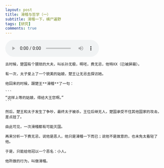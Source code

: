 ```yaml
---
layout: post
title: 滑稽与哲学（一）
subtitle: 滑稽一下，横尸遍野
tags: [研究]
comments: true
---
```


<audio src="https://www.zhengzaixu.ml/music/不想上班.mp3" controls> </audio>

	古时候，楚国有个猥琐的大夫，叫长孙无极，啊呸，费无忌，他特XX（已被屏蔽）。

	有一次，太子爱上了一个貌美的姑娘，楚王让无忌去探访她。

	他回来的时候，跟楚王**滑稽**了一句：

	```
	“这样上等的姑娘，得给大王您啊。”
	```

	然后，楚王和太子发生了争吵，最终太子被杀，王位后继无人，楚国承受不住其他国家的攻击，差点挂了。

	由此可见，一次滑稽都有可能灭国。

	再来分析一下费无忌，说他是恶人，他只是滑稽一下而已；说他不是故意的，也未免太看轻了他。

	于是，只能给他冠以一个恶名：小人。

	他所做的行为，叫做滑稽。
